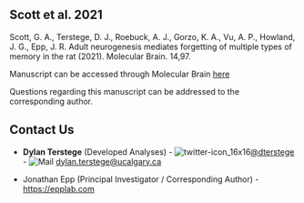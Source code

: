 ## Scott et al. 2021

Scott, G. A., Terstege, D. J., Roebuck, A. J., Gorzo, K. A., Vu, A. P., Howland, J. G., Epp, J. R. Adult neurogenesis mediates forgetting of multiple types of memory in the rat (2021). Molecular Brain. 14,97.

Manuscript can be accessed through Molecular Brain [here](https://molecularbrain.biomedcentral.com/articles/10.1186/s13041-022-00926-7) 


Questions regarding this manuscript can be addressed to the corresponding author.

## Contact Us

- **Dylan Terstege** (Developed Analyses) - ![twitter-icon_16x16](https://user-images.githubusercontent.com/44174532/113163958-e3d3e400-91fd-11eb-8d79-17906d8d3f25.png)[@dterstege](https://twitter.com/dterstege) - ![Mail](https://user-images.githubusercontent.com/44174532/113164412-50e77980-91fe-11eb-9282-dd83852578ce.png)
<dylan.terstege@ucalgary.ca>

- Jonathan Epp (Principal Investigator / Corresponding Author) - https://epplab.com
